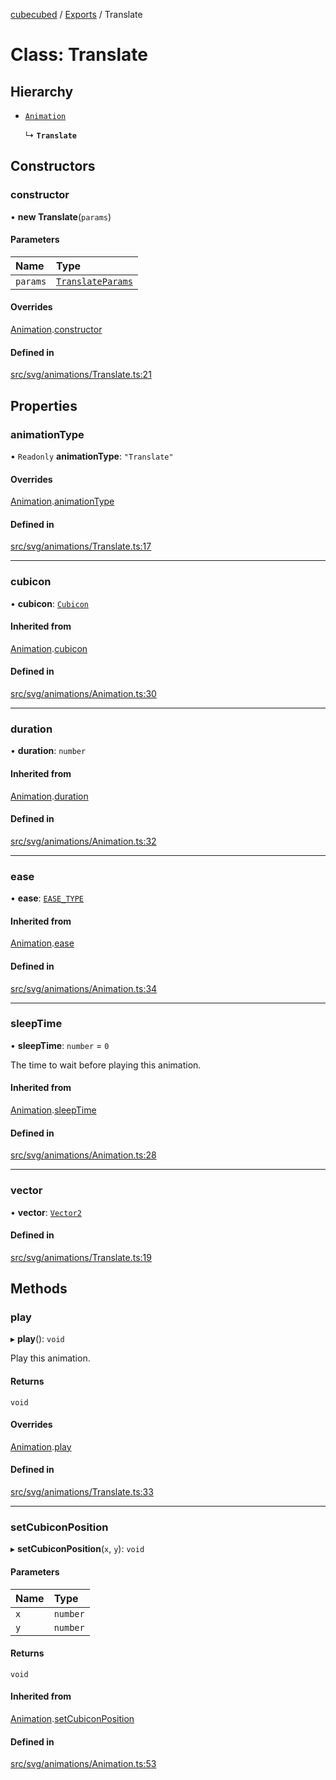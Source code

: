 [cubecubed](/reference/README.md) / [Exports](/reference/modules.md) / Translate

# Class: Translate

## Hierarchy

- [`Animation`](/reference/classes/Animation.md)

  ↳ **`Translate`**

## Constructors

### constructor

• **new Translate**(`params`)

#### Parameters

| Name | Type |
| :------ | :------ |
| `params` | [`TranslateParams`](/reference/interfaces/TranslateParams.md) |

#### Overrides

[Animation](/reference/classes/Animation.md).[constructor](/reference/classes/Animation.md#constructor)

#### Defined in

[src/svg/animations/Translate.ts:21](https://github.com/imaphatduc/cubecubed/blob/f8be6e1/src/svg/animations/Translate.ts#L21)

## Properties

### animationType

• `Readonly` **animationType**: ``"Translate"``

#### Overrides

[Animation](/reference/classes/Animation.md).[animationType](/reference/classes/Animation.md#animationtype)

#### Defined in

[src/svg/animations/Translate.ts:17](https://github.com/imaphatduc/cubecubed/blob/f8be6e1/src/svg/animations/Translate.ts#L17)

___

### cubicon

• **cubicon**: [`Cubicon`](/reference/classes/Cubicon.md)

#### Inherited from

[Animation](/reference/classes/Animation.md).[cubicon](/reference/classes/Animation.md#cubicon)

#### Defined in

[src/svg/animations/Animation.ts:30](https://github.com/imaphatduc/cubecubed/blob/f8be6e1/src/svg/animations/Animation.ts#L30)

___

### duration

• **duration**: `number`

#### Inherited from

[Animation](/reference/classes/Animation.md).[duration](/reference/classes/Animation.md#duration)

#### Defined in

[src/svg/animations/Animation.ts:32](https://github.com/imaphatduc/cubecubed/blob/f8be6e1/src/svg/animations/Animation.ts#L32)

___

### ease

• **ease**: [`EASE_TYPE`](/reference/types/EASE_TYPE.md)

#### Inherited from

[Animation](/reference/classes/Animation.md).[ease](/reference/classes/Animation.md#ease)

#### Defined in

[src/svg/animations/Animation.ts:34](https://github.com/imaphatduc/cubecubed/blob/f8be6e1/src/svg/animations/Animation.ts#L34)

___

### sleepTime

• **sleepTime**: `number` = `0`

The time to wait before playing this animation.

#### Inherited from

[Animation](/reference/classes/Animation.md).[sleepTime](/reference/classes/Animation.md#sleeptime)

#### Defined in

[src/svg/animations/Animation.ts:28](https://github.com/imaphatduc/cubecubed/blob/f8be6e1/src/svg/animations/Animation.ts#L28)

___

### vector

• **vector**: [`Vector2`](/reference/classes/Vector2.md)

#### Defined in

[src/svg/animations/Translate.ts:19](https://github.com/imaphatduc/cubecubed/blob/f8be6e1/src/svg/animations/Translate.ts#L19)

## Methods

### play

▸ **play**(): `void`

Play this animation.

#### Returns

`void`

#### Overrides

[Animation](/reference/classes/Animation.md).[play](/reference/classes/Animation.md#play)

#### Defined in

[src/svg/animations/Translate.ts:33](https://github.com/imaphatduc/cubecubed/blob/f8be6e1/src/svg/animations/Translate.ts#L33)

___

### setCubiconPosition

▸ **setCubiconPosition**(`x`, `y`): `void`

#### Parameters

| Name | Type |
| :------ | :------ |
| `x` | `number` |
| `y` | `number` |

#### Returns

`void`

#### Inherited from

[Animation](/reference/classes/Animation.md).[setCubiconPosition](/reference/classes/Animation.md#setcubiconposition)

#### Defined in

[src/svg/animations/Animation.ts:53](https://github.com/imaphatduc/cubecubed/blob/f8be6e1/src/svg/animations/Animation.ts#L53)
